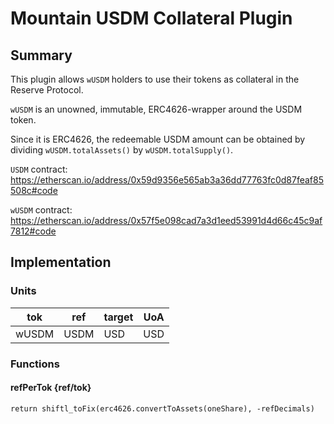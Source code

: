 # Mountain USDM Collateral Plugin

## Summary

This plugin allows `wUSDM` holders to use their tokens as collateral in the Reserve Protocol.

`wUSDM` is an unowned, immutable, ERC4626-wrapper around the USDM token.

Since it is ERC4626, the redeemable USDM amount can be obtained by dividing `wUSDM.totalAssets()` by `wUSDM.totalSupply()`.

`USDM` contract: <https://etherscan.io/address/0x59d9356e565ab3a36dd77763fc0d87feaf85508c#code>

`wUSDM` contract: <https://etherscan.io/address/0x57f5e098cad7a3d1eed53991d4d66c45c9af7812#code>

## Implementation

### Units

| tok   | ref  | target | UoA |
| ----- | ---- | ------ | --- |
| wUSDM | USDM | USD    | USD |

### Functions

#### refPerTok {ref/tok}

`return shiftl_toFix(erc4626.convertToAssets(oneShare), -refDecimals)`
